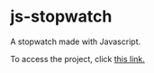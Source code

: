 # js-stopwatch
A stopwatch made with Javascript.

To access the project, click [this link.](https://artoriusss.github.io/js-stopwatch/)
